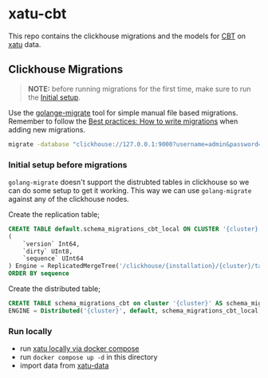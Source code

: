 # xatu-cbt

This repo contains the clickhouse migrations and the models for [CBT](https://github.com/ethpandaops/cbt) on [xatu](https://github.com/ethpandaops/xatu) data.

## Clickhouse Migrations

> **NOTE:** before running migrations for the first time, make sure to run the [Initial setup](#initial-setup-before-migrations).

Use the [golange-migrate](https://github.com/golang-migrate/migrate) tool for simple manual file based migrations. Remember to follow the [Best practices: How to write migrations](https://github.com/golang-migrate/migrate/blob/master/MIGRATIONS.md) when adding new migrations.

```bash
migrate -database "clickhouse://127.0.0.1:9000?username=admin&password=XXX_PASSWORD_XXX&database=default&x-multi-statement=true&x-cluster-name='{cluster}'&x-migrations-table=schema_migrations_cbt&x-migrations-table-engine=ReplicatedMergeTree" -path migrations up
```

### Initial setup before migrations

`golang-migrate` doesn't support the distrubted tables in clickhouse so we can do some setup to get it working. This way we can use `golang-migrate` against any of the clickhouse nodes.

Create the replication table;
```sql
CREATE TABLE default.schema_migrations_cbt_local ON CLUSTER '{cluster}'
(
    `version` Int64,
    `dirty` UInt8,
    `sequence` UInt64
) Engine = ReplicatedMergeTree('/clickhouse/{installation}/{cluster}/tables/{shard}/{database}/{table}', '{replica}')
ORDER BY sequence
```

Create the distributed table;
```sql
CREATE TABLE schema_migrations_cbt on cluster '{cluster}' AS schema_migrations_cbt_local
ENGINE = Distributed('{cluster}', default, schema_migrations_cbt_local, cityHash64(`version`));
```

### Run locally

- run [xatu locally via docker compose](https://github.com/ethpandaops/xatu?tab=readme-ov-file#locally-via-docker-compose)
- run `docker compose up -d` in this directory
- import data from [xatu-data](https://github.com/ethpandaops/xatu-data?tab=readme-ov-file#working-with-the-data)
